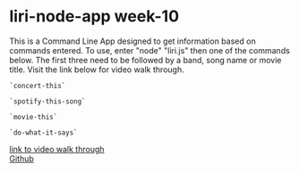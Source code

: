 # liri-node-app week-10

This is a Command Line App designed to get information based on commands entered.  To use, enter "node" "liri.js" then one of the commands below.  The first three need to be followed by a band, song name or movie title. Visit the link below for video walk through.

    `concert-this`

    `spotify-this-song`

    `movie-this`

    `do-what-it-says`

[link to video walk through](add.link)  
[Github](https://github.com/Mday1313/liri-node-app)